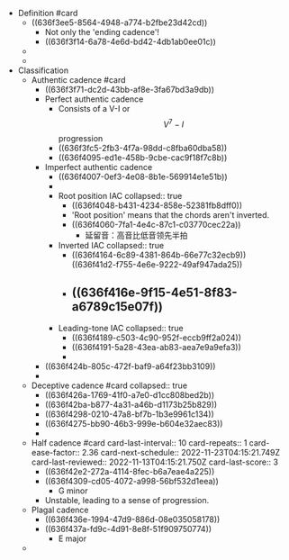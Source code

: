 - Definition #card
	- ((636f3ee5-8564-4948-a774-b2fbe23d42cd))
		- Not only the 'ending cadence'!
		- ((636f3f14-6a78-4e6d-bd42-4db1ab0ee01c))
	-
	-
- Classification
	- Authentic cadence #card
		- ((636f3f71-dc2d-43bb-af8e-3fa67bd3a9db))
		- Perfect authentic cadence
			- Consists of a V-I or $$V^7-I$$ progression
			- ((636f3fc5-2fb3-4f7a-98dd-c8fba60dba58))
			- ((636f4095-ed1e-458b-9cbe-cac9f18f7c8b))
		- Imperfect authentic cadence
			- ((636f4007-0ef3-4e08-8b1e-569914e1e51b))
			-
			- Root position IAC
			  collapsed:: true
				- ((636f4048-b431-4234-858e-52381fb8dff0))
				- 'Root position' means that the chords aren't inverted.
				- ((636f4060-7fa1-4e4c-87c1-c03770cec22a))
					- 延留音：高音比低音领先半拍
			- Inverted IAC
			  collapsed:: true
				- ((636f4164-6c89-4381-864b-66e77c32ecb9))
				  ((636f41d2-f755-4e6e-9222-49af947ada25))
				- ((636f416e-9f15-4e51-8f83-a6789c15e07f))
					-
			- Leading-tone IAC
			  collapsed:: true
				- ((636f4189-c503-4c90-952f-eccb9ff2a024))
				- ((636f4191-5a28-43ea-ab83-aea7e9a9efa3))
				-
		- ((636f424b-805c-472f-baf9-a64f23bb3109))
		-
	- Deceptive cadence #card
	  collapsed:: true
		- ((636f426a-1769-41f0-a7e0-d1cc808bed2b))
		- ((636f42ba-b877-4a31-a46b-d1173b25b829))
		- ((636f4298-0210-47a8-bf7b-1b3e9961c134))
		- ((636f4275-bb90-46b3-999e-b604e32aec83))
		-
	- Half cadence #card
	  card-last-interval:: 10
	  card-repeats:: 1
	  card-ease-factor:: 2.36
	  card-next-schedule:: 2022-11-23T04:15:21.749Z
	  card-last-reviewed:: 2022-11-13T04:15:21.750Z
	  card-last-score:: 3
		- ((636f42e2-272a-4114-8fec-b6a7eae4a225))
		- ((636f4309-cd05-4072-a998-56bf532d1eea))
			- G minor
		- Unstable, leading to a sense of progression.
	- Plagal cadence
		- ((636f436e-1994-47d9-886d-08e035058178))
		- ((636f437a-fd9c-4d91-8e8f-51f909750774))
			- E major
	-